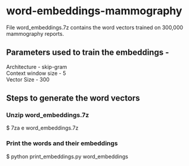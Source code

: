 # word-embeddings-mammography
File word_embeddings.7z contains the word vectors trained on 300,000 mammography reports. <br />
## Parameters used to train the embeddings - <br />
Architecture - skip-gram <br />
Context window size - 5 <br />
Vector Size - 300

## Steps to generate the word vectors <br />
### Unzip word_embeddings.7z
$ 7za e word_embeddings.7z 
### Print the words and their embeddings
$ python print_embeddings.py word_embeddings

